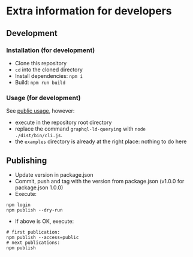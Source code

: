 # Extra information for developers

## Development

### Installation (for development)
- Clone this repository
- `cd` into the cloned directory
- Install dependencies: `npm i`
- Build: `npm run build`

### Usage (for development)
See [public usage](README.md#usage), however:
- execute in the repository root directory
- replace the command `graphql-ld-querying` with `node ./dist/bin/cli.js`.
- the `examples` directory is already at the right place: nothing to do here

## Publishing

- Update version in package.json
- Commit, push and tag with the version from package.json (v1.0.0 for package.json 1.0.0)
- Execute:
```
npm login
npm publish --dry-run
```
- If above is OK, execute:
```
# first publication:
npm publish --access=public
# next publications:
npm publish
```
